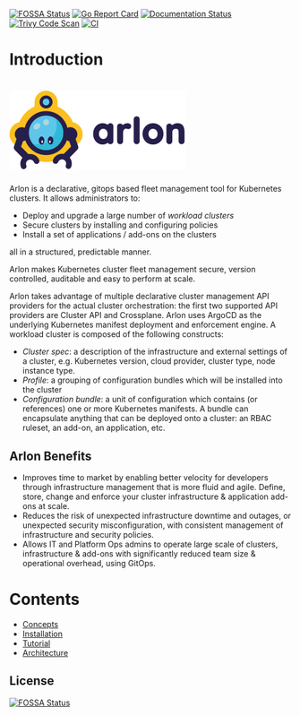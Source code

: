 
<!-- [![FOSSA Status](https://app.fossa.com/api/projects/git%2Bgithub.com%2Farlonproj%2Farlon.svg?ref=badge_small)](https://app.fossa.com/api/projects/git%2Bgithub.com%2Farlonproj%2Farlon.svg?ref=badge_small) -->
[![FOSSA Status](https://app.fossa.com/api/projects/git%2Bgithub.com%2Fplatform9%2Farlon.svg?type=small)](https://app.fossa.com/projects/git%2Bgithub.com%2Fplatform9%2Farlon?ref=badge_small)
[![Go Report Card](https://goreportcard.com/badge/github.com/arlonproj/arlon)](https://goreportcard.com/report/github.com/arlonproj/arlon)
[![Documentation Status](https://readthedocs.org/projects/arlon/badge/?version=latest)](https://arlon.readthedocs.io/en/latest/?badge=latest)
[![Trivy Code Scan](https://github.com/arlonproj/arlon/actions/workflows/trivy.yml/badge.svg)](https://github.com/arlonproj/arlon/actions/workflows/trivy.yml)
[![CI](https://github.com/arlonproj/arlon/actions/workflows/ci.yml/badge.svg)](https://github.com/arlonproj/arlon/actions/workflows/ci.yml)


# Introduction

# ![logo](./docs/images/logo_arlon.svg)

Arlon is a declarative, gitops based fleet management tool for Kubernetes clusters.
It allows administrators to: 
- Deploy and upgrade a large number of *workload clusters* 
- Secure clusters by installing and configuring policies
- Install a set of applications / add-ons on the clusters 

all in a structured, predictable manner. 

Arlon makes Kubernetes cluster fleet management secure, version controlled, auditable and easy to perform at scale. 

Arlon takes advantage of multiple declarative cluster management API providers for the
actual cluster orchestration: the first two supported API providers are
Cluster API and Crossplane.
Arlon uses ArgoCD as the underlying Kubernetes manifest deployment
and enforcement engine.
A workload cluster is composed of the following constructs:

- *Cluster spec*: a description of the infrastructure and external settings of a cluster,
e.g. Kubernetes version, cloud provider, cluster type, node instance type.
- *Profile*: a grouping of configuration bundles which will be installed into the cluster
- *Configuration bundle*: a unit of configuration which contains (or references) one or
more Kubernetes manifests. A bundle can encapsulate anything that can be deployed onto a cluster:
an RBAC ruleset, an add-on, an application, etc. 

## Arlon Benefits

- Improves time to market by enabling better velocity for developers through infrastructure management that is more fluid and agile. Define, store, change and enforce your cluster infrastructure & application add-ons at scale.  
- Reduces the risk of unexpected infrastructure downtime and outages, or unexpected security misconfiguration, with consistent management of infrastructure and security policies.   
- Allows IT and Platform Ops admins to operate large scale of clusters, infrastructure & add-ons with significantly reduced team size & operational overhead, using GitOps. 

# Contents

- [Concepts](./docs/concepts.md)
- [Installation](./docs/installation.md)
- [Tutorial](./docs/gen2_Tutorial.md)
- [Architecture](./docs/architecture.md)

## License

[![FOSSA Status](https://app.fossa.com/api/projects/git%2Bgithub.com%2Fplatform9%2Farlon.svg?type=large)](https://app.fossa.com/projects/git%2Bgithub.com%2Fplatform9%2Farlon?ref=badge_large)
